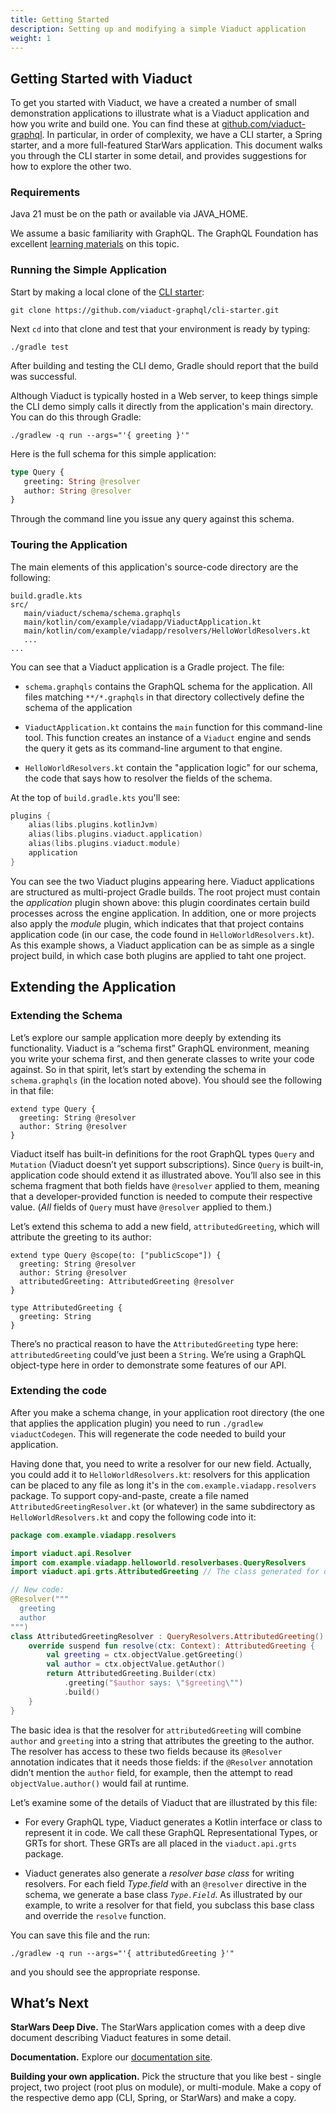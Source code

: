 ```yaml
---
title: Getting Started
description: Setting up and modifying a simple Viaduct application
weight: 1
---
```


## Getting Started with Viaduct

To get you started with Viaduct, we have a created a number of small demonstration applications to illustrate what is a Viaduct application and how you write and build one.  You can find these at [github.com/viaduct-graphql](https://github.com/viaduct-graphql).  In particular, in order of complexity, we have a CLI starter, a Spring starter, and a more full-featured StarWars application.  This document walks you through the CLI starter in some detail, and provides suggestions for how to explore the other two.

### Requirements

Java 21 must be on the path or available via JAVA_HOME.

We assume a basic familiarity with GraphQL.  The GraphQL Foundation has excellent [learning materials](https://graphql.org/learn/) on this topic.

### Running the Simple Application

Start by making a local clone of the [CLI starter](https://github.com/viaduct-graphql/cli-starter):

```shell
git clone https://github.com/viaduct-graphql/cli-starter.git
```

Next `cd` into that clone and test that your environment is ready by typing:

```shell
./gradle test
```

After building and testing the CLI demo, Gradle should report that the build was successful.

Although Viaduct is typically hosted in a Web server, to keep things simple the CLI demo simply calls it directly from the application's main directory.  You can do this through Gradle:

```shell
./gradlew -q run --args="'{ greeting }'"
```

Here is the full schema for this simple application:

```graphql
type Query {
   greeting: String @resolver
   author: String @resolver
}
```

Through the command line you issue any query against this schema.



### Touring the Application

The main elements of this application's source-code directory are the following:

```
build.gradle.kts
src/
   main/viaduct/schema/schema.graphqls
   main/kotlin/com/example/viadapp/ViaductApplication.kt
   main/kotlin/com/example/viadapp/resolvers/HelloWorldResolvers.kt
   ...
...
```

You can see that a Viaduct application is a Gradle project.  The file:

* `schema.graphqls` contains the GraphQL schema for the application.  All files matching `**/*.graphqls` in that directory collectively define the schema of the application

* `ViaductApplication.kt` contains the `main` function for this command-line tool.  This function creates an instance of a `Viaduct` engine and sends the query it gets as its command-line argument to that engine.

* `HelloWorldResolvers.kt` contain the "application logic" for our schema, the code that says how to resolver the fields of the schema.


At the top of `build.gradle.kts` you'll see:

```kotlin
plugins {
    alias(libs.plugins.kotlinJvm)
    alias(libs.plugins.viaduct.application)
    alias(libs.plugins.viaduct.module)
    application
}
```

You can see the two Viaduct plugins appearing here.  Viaduct applications are structured as multi-project Gradle builds.  The root project must contain the _application_ plugin shown above: this plugin coordinates certain build processes across the engine application.  In addition, one or more projects also apply the _module_ plugin, which indicates that that project contains application code (in our case, the code found in `HelloWorldResolvers.kt`).  As this example shows, a Viaduct application can be as simple as a single project build, in which case both plugins are applied to taht one project.

## Extending the Application

### Extending the Schema

Let’s explore our sample application more deeply by extending its functionality.  Viaduct is a “schema first” GraphQL environment, meaning you write your schema first, and then generate classes to write your code against.  So in that spirit, let’s start by extending the schema in `schema.graphqls` (in the location noted above).  You should see the following in that file:

```
extend type Query {
  greeting: String @resolver
  author: String @resolver
}
```

Viaduct itself has built-in definitions for the root GraphQL types `Query` and `Mutation` (Viaduct doesn’t yet support subscriptions).  Since `Query` is built-in, application code should extend it as illustrated above.  You’ll also see in this schema fragment that both fields have `@resolver` applied to them, meaning that a developer-provided function is needed to compute their respective value.  (*All* fields of `Query` must have `@resolver` applied to them.)

Let’s extend this schema to add a new field, `attributedGreeting`, which will attribute the greeting to its author:

```
extend type Query @scope(to: ["publicScope"]) {
  greeting: String @resolver
  author: String @resolver
  attributedGreeting: AttributedGreeting @resolver
}

type AttributedGreeting {
  greeting: String
}
```

There’s no practical reason to have the `AttributedGreeting` type here: `attributedGreeting` could’ve just been a `String`.  We’re using a GraphQL object-type here in order to demonstrate some features of our API.

### Extending the code

After you make a schema change, in your application root directory (the one that applies the application plugin) you need to run `./gradlew viaductCodegen`.  This will regenerate the code needed to build your application.

Having done that, you need to write a resolver for our new field.  Actually, you could add it to `HelloWorldResolvers.kt`: resolvers for this application can be placed to any file as long it's in the `com.example.viadapp.resolvers` package.  To support copy-and-paste, create a file named `AttributedGreetingResolver.kt` (or whatever) in the same subdirectory as `HelloWorldResolvers.kt` and copy the following code into it:

```kotlin
package com.example.viadapp.resolvers

import viaduct.api.Resolver
import com.example.viadapp.helloworld.resolverbases.QueryResolvers
import viaduct.api.grts.AttributedGreeting // The class generated for our AttributedGreeting type

// New code:
@Resolver("""
  greeting
  author
""")
class AttributedGreetingResolver : QueryResolvers.AttributedGreeting() {
    override suspend fun resolve(ctx: Context): AttributedGreeting {
        val greeting = ctx.objectValue.getGreeting()
        val author = ctx.objectValue.getAuthor()
        return AttributedGreeting.Builder(ctx)
            .greeting("$author says: \"$greeting\"")
            .build()
    }
}
```

The basic idea is that the resolver for `attributedGreeting` will combine `author` and `greeting` into a string that attributes the greeting to the author.  The resolver has access to these two fields because its `@Resolver` annotation indicates that it needs those fields: if the `@Resolver` annotation didn’t mention the `author` field, for example, then the attempt to read `objectValue.author()` would fail at runtime.

Let’s examine some of the details of Viaduct that are illustrated by this file:

* For every GraphQL type, Viaduct generates a Kotlin interface or class to represent it in code.  We call these GraphQL Representational Types, or GRTs for short.  These GRTs are all placed in the `viaduct.api.grts` package.

* Viaduct generates also generate a _resolver base class_ for writing resolvers.  For each field _Type.field_ with an `@resolver` directive in the schema, we generate a base class _`Type.Field`_.  As illustrated by our example, to write a resolver for that field, you subclass this base class and override the `resolve` function.

You can save this file and the run:

```shell
./gradlew -q run --args="'{ attributedGreeting }'"
```

and you should see the appropriate response.

## What’s Next

**StarWars Deep Dive.**  The StarWars application comes with a deep dive document describing Viaduct features in some detail.

**Documentation.**  Explore our [documentation site](..).

**Building your own application.**  Pick the structure that you like best - single project, two project (root plus on module), or multi-module.  Make a copy of the respective demo app (CLI, Spring, or StarWars) and make a copy.

